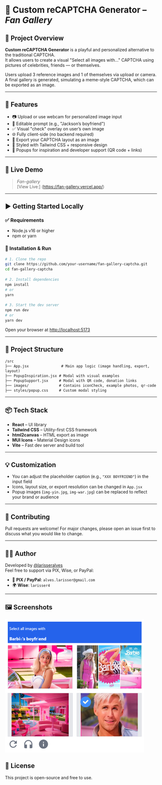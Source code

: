 
# 🧩 Custom reCAPTCHA Generator – *Fan Gallery*
 
## 📌 Project Overview

**Custom reCAPTCHA Generator** is a playful and personalized alternative to the traditional CAPTCHA.  
It allows users to create a visual "Select all images with..." CAPTCHA using pictures of celebrities, friends — or themselves.

Users upload 3 reference images and 1 of themselves via upload or camera. A final gallery is generated, simulating a meme-style CAPTCHA, which can be exported as an image.

---

## 🎯 Features

- 📷 Upload or use webcam for personalized image input
- 🧠 Editable prompt (e.g., "Jackson’s boyfriend")
- ✅ Visual "check" overlay on user’s own image
- 🌐 Fully client-side (no backend required)
- 💾 Export your CAPTCHA layout as an image
- 🎨 Styled with Tailwind CSS + responsive design
- 💜 Popups for inspiration and developer support (QR code + links)

---

## 🚀 Live Demo

> *Fan-gallery*  
> [View Live:] (https://fan-gallery.vercel.app/)

---

## ▶️ Getting Started Locally

### ✅ Requirements

- Node.js v16 or higher
- npm or yarn

### 🧪 Installation & Run

```bash
# 1. Clone the repo
git clone https://github.com/your-username/fan-gallery-captcha.git
cd fan-gallery-captcha

# 2. Install dependencies
npm install
# or
yarn

# 3. Start the dev server
npm run dev
# or
yarn dev
```

Open your browser at [http://localhost:5173](http://localhost:5173)

---

## 🧱 Project Structure

```
/src
├── App.jsx               # Main app logic (image handling, export, layout)
├── PopupInspiration.jsx # Modal with visual examples
├── PopupSupport.jsx     # Modal with QR code, donation links
├── images/              # Contains iconCheck, example photos, qr-code
├── styles/popup.css     # Custom modal styling
```

---

## 📦 Tech Stack

- **React** – UI library
- **Tailwind CSS** – Utility-first CSS framework
- **html2canvas** – HTML export as image
- **MUI Icons** – Material Design icons
- **Vite** – Fast dev server and build tool

---

## 💡 Customization

- You can adjust the placeholder caption (e.g., `"XXX BOYFRIEND"`) in the input field
- Icons, layout size, or export resolution can be changed in `App.jsx`
- Popup images (`img-yin.jpg`, `img-war.jpg`) can be replaced to reflect your brand or audience

---

## 🤝 Contributing

Pull requests are welcome! For major changes, please open an issue first to discuss what you would like to change.

---

## 🧑‍💻 Author

Developed by [@larisseralves](https://linktr.ee/larisseralves)  
Feel free to support via PIX, Wise, or PayPal:

- 💌 **PIX / PayPal**: `alves.larisser@gmail.com`
- 🌍 **Wise**: `larisser4`

---

## 🖼️ Screenshots
<img src="https://github.com/larissealves/Fan-Gallery/blob/main/src/images/exemplo.png" height="440" alt="React" />

## 📄 License

This project is open-source and free to use.
